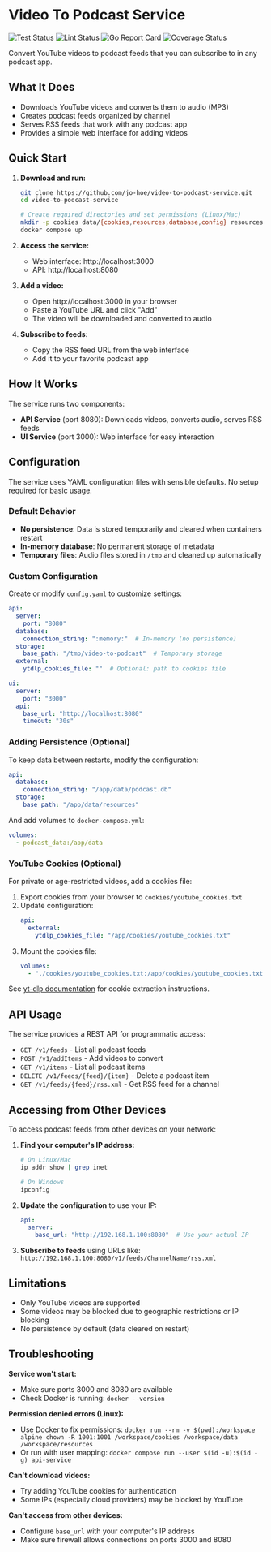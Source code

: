 # Video To Podcast Service

[![Test Status](https://github.com/jo-hoe/video-to-podcast-service/workflows/test/badge.svg)](https://github.com/jo-hoe/video-to-podcast-service/actions?workflow=test)
[![Lint Status](https://github.com/jo-hoe/video-to-podcast-service/workflows/lint/badge.svg)](https://github.com/jo-hoe/video-to-podcast-service/actions?workflow=lint)
[![Go Report Card](https://goreportcard.com/badge/github.com/jo-hoe/video-to-podcast-service)](https://goreportcard.com/report/github.com/jo-hoe/video-to-podcast-service)
[![Coverage Status](https://coveralls.io/repos/github/jo-hoe/video-to-podcast-service/badge.svg?branch=main)](https://coveralls.io/github/jo-hoe/video-to-podcast-service?branch=main)

Convert YouTube videos to podcast feeds that you can subscribe to in any podcast app.

## What It Does

- Downloads YouTube videos and converts them to audio (MP3)
- Creates podcast feeds organized by channel
- Serves RSS feeds that work with any podcast app
- Provides a simple web interface for adding videos

## Quick Start

1. **Download and run:**
   ```bash
   git clone https://github.com/jo-hoe/video-to-podcast-service.git
   cd video-to-podcast-service
   
   # Create required directories and set permissions (Linux/Mac)
   mkdir -p cookies data/{cookies,resources,database,config} resources
   docker compose up
   ```

2. **Access the service:**
   - Web interface: http://localhost:3000
   - API: http://localhost:8080

3. **Add a video:**
   - Open http://localhost:3000 in your browser
   - Paste a YouTube URL and click "Add"
   - The video will be downloaded and converted to audio

4. **Subscribe to feeds:**
   - Copy the RSS feed URL from the web interface
   - Add it to your favorite podcast app

## How It Works

The service runs two components:
- **API Service** (port 8080): Downloads videos, converts audio, serves RSS feeds
- **UI Service** (port 3000): Web interface for easy interaction

## Configuration

The service uses YAML configuration files with sensible defaults. No setup required for basic usage.

### Default Behavior
- **No persistence**: Data is stored temporarily and cleared when containers restart
- **In-memory database**: No permanent storage of metadata
- **Temporary files**: Audio files stored in `/tmp` and cleaned up automatically

### Custom Configuration

Create or modify `config.yaml` to customize settings:

```yaml
api:
  server:
    port: "8080"
  database:
    connection_string: ":memory:"  # In-memory (no persistence)
  storage:
    base_path: "/tmp/video-to-podcast"  # Temporary storage
  external:
    ytdlp_cookies_file: ""  # Optional: path to cookies file

ui:
  server:
    port: "3000"
  api:
    base_url: "http://localhost:8080"
    timeout: "30s"
```

### Adding Persistence (Optional)

To keep data between restarts, modify the configuration:

```yaml
api:
  database:
    connection_string: "/app/data/podcast.db"
  storage:
    base_path: "/app/data/resources"
```

And add volumes to `docker-compose.yml`:
```yaml
volumes:
  - podcast_data:/app/data
```

### YouTube Cookies (Optional)

For private or age-restricted videos, add a cookies file:

1. Export cookies from your browser to `cookies/youtube_cookies.txt`
2. Update configuration:
   ```yaml
   api:
     external:
       ytdlp_cookies_file: "/app/cookies/youtube_cookies.txt"
   ```
3. Mount the cookies file:
   ```yaml
   volumes:
     - "./cookies/youtube_cookies.txt:/app/cookies/youtube_cookies.txt:ro"
   ```

See [yt-dlp documentation](https://github.com/yt-dlp/yt-dlp/wiki/FAQ#how-do-i-pass-cookies-to-yt-dlp) for cookie extraction instructions.

## API Usage

The service provides a REST API for programmatic access:

- `GET /v1/feeds` - List all podcast feeds
- `POST /v1/addItems` - Add videos to convert
- `GET /v1/items` - List all podcast items
- `DELETE /v1/feeds/{feed}/{item}` - Delete a podcast item
- `GET /v1/feeds/{feed}/rss.xml` - Get RSS feed for a channel

## Accessing from Other Devices

To access podcast feeds from other devices on your network:

1. **Find your computer's IP address:**
   ```bash
   # On Linux/Mac
   ip addr show | grep inet
   
   # On Windows
   ipconfig
   ```

2. **Update the configuration** to use your IP:
   ```yaml
   api:
     server:
       base_url: "http://192.168.1.100:8080"  # Use your actual IP
   ```

3. **Subscribe to feeds** using URLs like:
   `http://192.168.1.100:8080/v1/feeds/ChannelName/rss.xml`

## Limitations

- Only YouTube videos are supported
- Some videos may be blocked due to geographic restrictions or IP blocking
- No persistence by default (data cleared on restart)

## Troubleshooting

**Service won't start:**
- Make sure ports 3000 and 8080 are available
- Check Docker is running: `docker --version`

**Permission denied errors (Linux):**
- Use Docker to fix permissions: `docker run --rm -v $(pwd):/workspace alpine chown -R 1001:1001 /workspace/cookies /workspace/data /workspace/resources`
- Or run with user mapping: `docker compose run --user $(id -u):$(id -g) api-service`

**Can't download videos:**
- Try adding YouTube cookies for authentication
- Some IPs (especially cloud providers) may be blocked by YouTube

**Can't access from other devices:**
- Configure `base_url` with your computer's IP address
- Make sure firewall allows connections on ports 3000 and 8080
